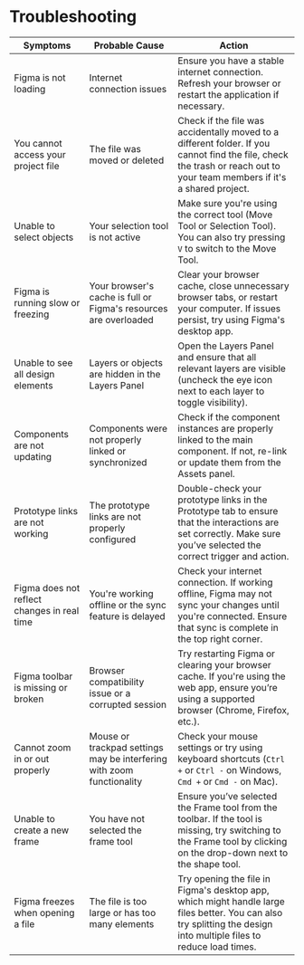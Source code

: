 # Troubleshooting

| **Symptoms**                               | **Probable Cause**                                                   | **Action**                                                                                                                                                               |
|--------------------------------------------|----------------------------------------------------------------------|--------------------------------------------------------------------------------------------------------------------------------------------------------------------------|
| Figma is not loading                       | Internet connection issues                                            | Ensure you have a stable internet connection. Refresh your browser or restart the application if necessary.                                                              |
| You cannot access your project file       | The file was moved or deleted                                        | Check if the file was accidentally moved to a different folder. If you cannot find the file, check the trash or reach out to your team members if it's a shared project.  |
| Unable to select objects                  | Your selection tool is not active                                    | Make sure you're using the correct tool (Move Tool or Selection Tool). You can also try pressing `V` to switch to the Move Tool.                                         |
| Figma is running slow or freezing         | Your browser's cache is full or Figma's resources are overloaded     | Clear your browser cache, close unnecessary browser tabs, or restart your computer. If issues persist, try using Figma's desktop app.                                    |
| Unable to see all design elements         | Layers or objects are hidden in the Layers Panel                     | Open the Layers Panel and ensure that all relevant layers are visible (uncheck the eye icon next to each layer to toggle visibility).                                      |
| Components are not updating               | Components were not properly linked or synchronized                 | Check if the component instances are properly linked to the main component. If not, re-link or update them from the Assets panel.                                        |
| Prototype links are not working           | The prototype links are not properly configured                      | Double-check your prototype links in the Prototype tab to ensure that the interactions are set correctly. Make sure you’ve selected the correct trigger and action.         |
| Figma does not reflect changes in real time| You're working offline or the sync feature is delayed                | Check your internet connection. If working offline, Figma may not sync your changes until you're connected. Ensure that sync is complete in the top right corner.          |
| Figma toolbar is missing or broken        | Browser compatibility issue or a corrupted session                   | Try restarting Figma or clearing your browser cache. If you're using the web app, ensure you’re using a supported browser (Chrome, Firefox, etc.).                         |
| Cannot zoom in or out properly            | Mouse or trackpad settings may be interfering with zoom functionality| Check your mouse settings or try using keyboard shortcuts (`Ctrl +` or `Ctrl -` on Windows, `Cmd +` or `Cmd -` on Mac).                                                    |
| Unable to create a new frame              | You have not selected the frame tool                                 | Ensure you’ve selected the Frame tool from the toolbar. If the tool is missing, try switching to the Frame tool by clicking on the drop-down next to the shape tool.        |
| Figma freezes when opening a file         | The file is too large or has too many elements                       | Try opening the file in Figma's desktop app, which might handle large files better. You can also try splitting the design into multiple files to reduce load times.        |
